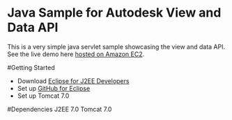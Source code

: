 Java Sample for Autodesk View and Data API
================================
This is a very simple java servlet sample showcasing the view and data API. See the live demo here [hosted on Amazon EC2](http://javalmvwalkthrough-vq2mmximxb.elasticbeanstalk.com/).

#Getting Started
- Download [Eclipse for J2EE Developers](https://eclipse.org/home/index.php)
- Set up [GitHub for Eclipse](https://eclipse.github.io)
- Set up Tomcat 7.0

#Dependencies
J2EE 7.0
Tomcat 7.0
